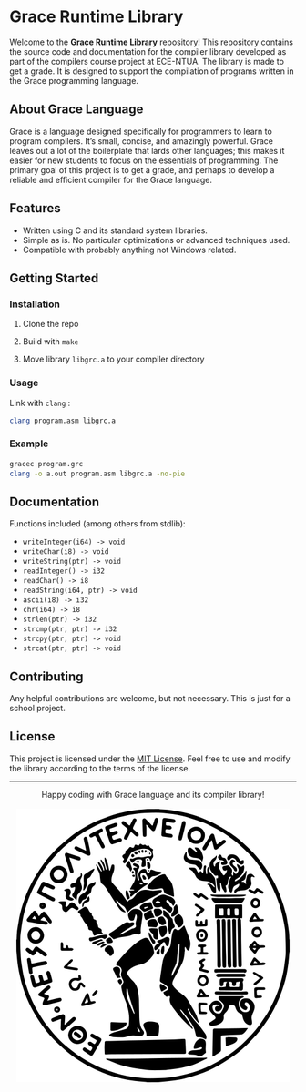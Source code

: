 # Grace Runtime Library

Welcome to the **Grace Runtime Library** repository! This repository contains the source code and documentation for the compiler library developed as part of the compilers course project at ECE-NTUA. The library is made to get a grade. It is designed to support the compilation of programs written in the Grace programming language.

## About Grace Language

Grace is a language designed specifically for programmers to learn to program compilers. It’s small, concise, and amazingly powerful. Grace leaves out a lot of the boilerplate that lards other languages; this makes it easier for new students to focus on the essentials of programming. The primary goal of this project is to get a grade, and perhaps to develop a reliable and efficient compiler for the Grace language.

## Features

- Written using C and its standard system libraries.
- Simple as is. No particular optimizations or advanced techniques used.
- Compatible with probably anything not Windows related.

## Getting Started

### Installation

1. Clone the repo

2. Build with `make`
3. Move library `libgrc.a` to your compiler directory

### Usage
Link with `clang` :

  ```bash
  clang program.asm libgrc.a
  ```

### Example

  ```bash
  gracec program.grc
  clang -o a.out program.asm libgrc.a -no-pie
  ```

## Documentation

Functions included (among others from stdlib):

- `writeInteger(i64) -> void`
- `writeChar(i8) -> void`
- `writeString(ptr) -> void`
- `readInteger() -> i32`
- `readChar() -> i8`
- `readString(i64, ptr) -> void`
- `ascii(i8) -> i32`
- `chr(i64) -> i8`
- `strlen(ptr) -> i32`
- `strcmp(ptr, ptr) -> i32`
- `strcpy(ptr, ptr) -> void`
- `strcat(ptr, ptr) -> void`

## Contributing

Any helpful contributions are welcome, but not necessary. This is just for a school project.

## License

This project is licensed under the [MIT License](LICENSE). Feel free to use and modify the library according to the terms of the license.

---

<div align='center'>
Happy coding with Grace language and its compiler library!
<br/>
<br/>
<img src='img/ntua.png'>
</div>
